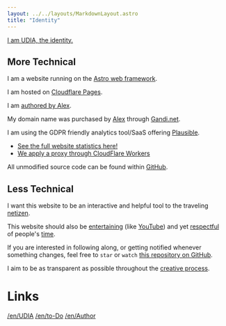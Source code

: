 ```yaml
---
layout: ../../layouts/MarkdownLayout.astro
title: "Identity"
---
```


[I am UDIA, the identity.](/)

## More Technical

I am a website running on the [Astro web framework](https://astro.build/).

I am hosted on [Cloudflare Pages](https://pages.cloudflare.com/).

I am [authored by Alex][alex].

My domain name was purchased by [Alex][alex] through [Gandi.net](https://www.gandi.net).

I am using the GDPR friendly analytics tool/SaaS offering [Plausible](https://plausible.io).

- [See the full website statistics here!](https://plausible.io/u0.vc)
- [We apply a proxy through CloudFlare Workers](https://plausible.io/docs/proxy/guides/cloudflare)

All unmodified source code can be found within [GitHub](https://github.com/udiaca/u0.vc).

## Less Technical

I want this website to be an interactive and helpful tool to the traveling [netizen](https://en.wikipedia.org/wiki/Netizen).

This website should also be [entertaining](https://en.wikipedia.org/wiki/Entertainment) (like [YouTube](https://www.youtube.com/)) and yet [respectful](https://en.wikipedia.org/wiki/Respect) of people's [time](https://en.wikipedia.org/wiki/Time).

If you are interested in following along, or getting notified whenever something changes, feel free to `star` or `watch` [this repository on GitHub](https://github.com/udiaca/u0.vc).

I aim to be as transparent as possible throughout the [creative process](https://www.youtube.com/watch?v=LqwEfZm9-nw).

# Links

[/en/UDIA](/en/)
[/en/to-Do](/en/todo)
[/en/Author](/en/author)

[alex]: https://udia.ca/about
